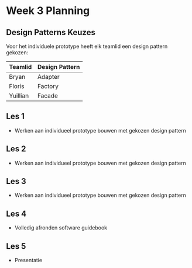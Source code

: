# Week 3 Planning

## Design Patterns Keuzes

Voor het individuele prototype heeft elk teamlid een design pattern gekozen:

| Teamlid  | Design Pattern |
|----------|---------------|
| Bryan    | Adapter       |
| Floris   | Factory       |
| Yuillian | Facade        |

## Les 1
- Werken aan individueel prototype bouwen met gekozen design pattern

## Les 2
- Werken aan individueel prototype bouwen met gekozen design pattern

## Les 3
- Werken aan individueel prototype bouwen met gekozen design pattern

## Les 4
- Volledig afronden software guidebook

## Les 5
- Presentatie
